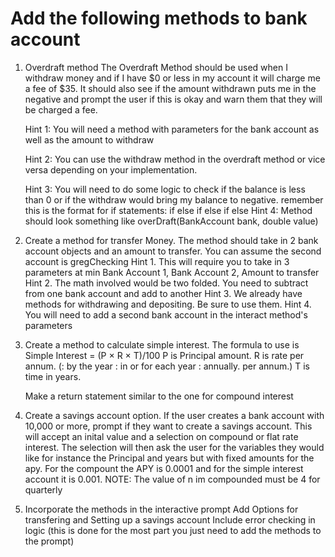 # Add the following methods to bank account

1. Overdraft method
    The Overdraft Method should be used when I withdraw money
    and if I have $0 or less in my account it will charge me a
    fee of $35. It should also see if the amount withdrawn puts me
    in the negative and prompt the user if this is okay and warn them
    that they will be charged a fee.

    Hint 1: You will need a method with parameters for the bank account
    as well as the amount to withdraw

    Hint 2: You can use the withdraw method in the overdraft method or vice
    versa depending on your implementation.

    Hint 3: You will need to do some logic to check if the balance is less than
    0 or if the withdraw would bring my balance to negative.
        remember this is the format for if statements:
        if
        else if
        else if
        else
    Hint 4: Method should look something like overDraft(BankAccount bank, double value)

2. Create a method for transfer Money. The method should take in 2 bank account objects and an amount to transfer. You can assume the second account is gregChecking
    Hint 1. This will require you to take in 3 parameters at min
        Bank Account 1, Bank Account 2, Amount to transfer
    Hint 2. The math involved would be two folded.
         You need to subtract from one bank account and add to another
    Hint 3. We already have methods for withdrawing and depositing. Be sure to use them.
    Hint 4. You will need to add a second bank account in the interact method's parameters

3. Create a method to calculate simple interest.
    The formula to use is
    Simple Interest = (P × R × T)/100
    P is Principal amount.
    R is rate per annum. (: by the year : in or for each year : annually. per annum.)
    T is time in years.

    Make a return statement similar to the one for compound interest

4. Create a savings account option. If the user creates a bank account with 10,000 or more, prompt if they want to create a savings account. This will accept an inital value and a selection on compound or flat rate interest. The selection will
then ask the user for the variables they would like for instance the Principal and years
but with fixed amounts for the apy. For the compount the APY is 0.0001
and for the simple interest account it is 0.001.
NOTE: The value of n im compounded must be 4 for quarterly

5. Incorporate the methods in the interactive prompt
    Add Options for transfering and Setting up a savings account Include error checking in logic (this is done for the most part you just need to add the methods to the prompt)
